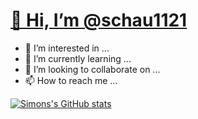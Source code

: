 
# <ins>👋 Hi, I’m @schau1121</ins>

- 👀 I’m interested in ...
- 🌱 I’m currently learning ...
- 💞️ I’m looking to collaborate on ...
- 📫 How to reach me ...

[![Simons's GitHub stats](https://github-readme-stats.vercel.app/api?username=schau1121)](https://github.com/anuraghazra/github-readme-stats)

